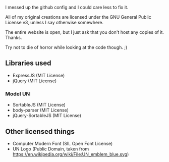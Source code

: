 I messed up the github config and I could care less to fix it.

All of my original creations are licensed under the GNU General Public License v3, unless I say otherwise somewhere.

The entire website is open, but I just ask that you don't host any copies of it. Thanks.

Try not to die of horror while looking at the code though. ;)

## Libraries used

 - ExpressJS (MIT License)
 - jQuery (MIT License)

### Model UN

 - SortableJS (MIT License)
 - body-parser (MIT License)
 - jQuery-SortableJS (MIT License)

## Other licensed things

 - Computer Modern Font (SIL Open Font License)
 - UN Logo (Public Domain, taken from https://en.wikipedia.org/wiki/File:UN_emblem_blue.svg)
